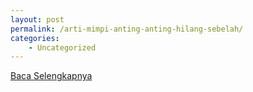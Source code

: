 ```yaml
---
layout: post
permalink: /arti-mimpi-anting-anting-hilang-sebelah/
categories:
    - Uncategorized
---
```


[Baca Selengkapnya](/10)